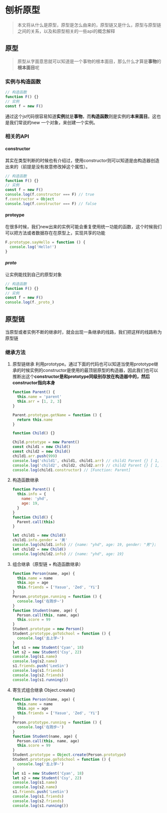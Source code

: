 # 刨析原型

> 本文将从什么是原型，原型是怎么由来的，原型链又是什么，原型与原型链之间的关系，以及和原型相关的一些api的概念解释

## 原型

> 原型从字面意思就可以知道是一个事物的根本面目，那么什么才算是**事物**的**根本面目**呢

### 实例与构造函数

```js
// 构造函数
function F() {}
// 实例
const f = new F()
```

通过这个js代码很容易知道**实例**就是**事物**，而**构造函数**则是实例的**本来面目**。这也是我们常说的new 一个对象，来创建一个实例。

### 相关的API

#### constructor

其实在类型判断的时候也有介绍过，使用constructor则可以知道是由构造器创造出来的（前提是没有故意修改掉这个属性）。

```js
// 构造函数
function F() {}
// 实例
const f = new F()
console.log(f.constructor === F) // true
f.constructor = Object
console.log(f.constructor === F) // false
```

#### protoype

在很多时候，我们new出来的实例可能会重复使用统一功能的函数，这个时候我们可以把方法或者数据存在在原型上，实现共享的功能

```js
F.prototype.sayHello = function () {
  console.log('Hello!')
}
```

#### _proto_

让实例能找到自己的原型对象

```js
// 构造函数
function F() {}
// 实例
const f = new F()
console.log(f._proto_)
```

## 原型链

当原型或者实例不断的继承时，就会出现一条继承的线路，我们把这样的线路称为原型链

### 继承方法

1. 原型链继承 利用prototype。通过下面的代码也可以知道当使用prototype继承的时候实例的constructor是使用的最顶层原型的构造器，因此我们也可以推断出这个**constructor是和prototype同级别存放在构造器中的，然后constructor指向本身**

   ```js
   function Parent() {
     this.name = 'parent'
     this.arr = [1, 2, 3]
   }

   Parent.prototype.getName = function () {
     return this.name
   }

   function Child() {}

   Child.prototype = new Parent()
   const child1 = new Child()
   const child2 = new Child()
   child1.arr.push(999)
   console.log('child1', child1, child1.arr) // child1 Parent {} [ 1, 2, 3, 999 ]
   console.log('child2', child2, child2.arr) // child2 Parent {} [ 1, 2, 3, 999 ]
   console.log(child1.constructor) // [Function: Parent]
   ```

2. 构造函数继承

   ```js
   function Parent() {
     this.info = {
       name: 'yhd',
       age: 19,
     }
   }
   function Child() {
     Parent.call(this)
   }

   let child1 = new Child()
   child1.info.gender = '男'
   console.log(child1.info) // {name: "yhd", age: 19, gender: "男"};
   let child2 = new Child()
   console.log(child2.info) // {name: "yhd", age: 19}
   ```

3. 组合继承（原型链 + 构造函数继承）

   ```js
   function Person(name, age) {
     this.name = name
     this.age = age
     this.friends = ['Yasuo', 'Zed', 'Yi']
   }
   Person.prototype.running = function () {
     console.log('在跑步~')
   }
   function Student(name, age) {
     Person.call(this, name, age)
     this.score = 99
   }
   Student.prototype = new Person()
   Student.prototype.goToSchool = function () {
     console.log('去上学~')
   }
   let s1 = new Student('Cyan', 18)
   let s2 = new Student('Csy', 22)
   console.log(s1.name)
   console.log(s2.name)
   s1.friends.push('LeeSin')
   console.log(s1.friends)
   console.log(s2.friends)
   console.log(s1.running())
   ```

4. 寄生式组合继承 Object.create()

   ```js
   function Person(name, age) {
     this.name = name
     this.age = age
     this.friends = ['Yasuo', 'Zed', 'Yi']
   }
   Person.prototype.running = function () {
     console.log('在跑步~')
   }
   function Student(name, age) {
     Person.call(this, name, age)
     this.score = 99
   }
   Student.prototype = Object.create(Person.prototype)
   Student.prototype.goToSchool = function () {
     console.log('去上学~')
   }
   let s1 = new Student('Cyan', 18)
   let s2 = new Student('Csy', 22)
   console.log(s1.name)
   console.log(s2.name)
   s1.friends.push('LeeSin')
   console.log(s1.friends)
   console.log(s2.friends)
   console.log(s1.running())
   ```
